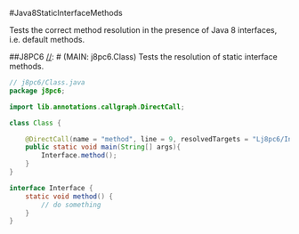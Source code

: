 #Java8StaticInterfaceMethods

Tests the correct method resolution in the presence of Java 8 interfaces, i.e. default methods.

##J8PC6
[//]: # (MAIN: j8pc6.Class)
Tests the resolution of static interface methods.

```java
// j8pc6/Class.java
package j8pc6;

import lib.annotations.callgraph.DirectCall;

class Class {

    @DirectCall(name = "method", line = 9, resolvedTargets = "Lj8pc6/Interface;")
    public static void main(String[] args){
        Interface.method();
    }
}

interface Interface {
    static void method() {
        // do something
    }
}
```
[//]: # (END)
